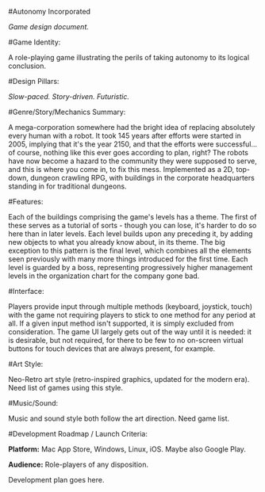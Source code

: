 #Autonomy Incorporated

*Game design document.*

#Game Identity:

A role-playing game illustrating the perils of taking autonomy to its logical conclusion.

#Design Pillars:

*Slow-paced. Story-driven. Futuristic.*

#Genre/Story/Mechanics Summary:

A mega-corporation somewhere had the bright idea of replacing absolutely every human with a robot. It took 145 years after efforts were started in 2005, implying that it's the year 2150, and that the efforts were successful... of course, nothing like this ever goes according to plan, right? The robots have now become a hazard to the community they were supposed to serve, and this is where you come in, to fix this mess. Implemented as a 2D, top-down, dungeon
crawling RPG, with buildings in the corporate headquarters standing in for traditional dungeons.

#Features:

Each of the buildings comprising the game\'s levels has a theme. The first of these serves as a tutorial of sorts - though you can lose, it\'s harder to do so here than in later levels. Each level builds upon any preceding it, by adding new objects to what you already know about, in its theme. The big exception to this pattern is the final level, which combines all the elements seen previously with many more things introduced for the first time. Each level is guarded by a boss, representing progressively higher management levels in the organization chart for the company gone bad.

#Interface:

Players provide input through multiple methods (keyboard, joystick, touch) with the game not requiring players to stick to one method for any period at all. If a given input method isn\'t supported, it is simply excluded from consideration. The game UI largely gets out of the way until it is needed: it is desirable, but not required, for there to be few to no on-screen virtual buttons for touch devices that are always present, for example.

#Art Style:

Neo-Retro art style (retro-inspired graphics, updated for the modern era).
Need list of games using this style.

#Music/Sound:

Music and sound style both follow the art direction.
Need game list.

#Development Roadmap / Launch Criteria:

**Platform:** Mac App Store, Windows, Linux, iOS. Maybe also Google Play.

**Audience:** Role-players of any disposition.

Development plan goes here.